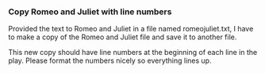 ### Copy Romeo and Juliet with line numbers

Provided the text to Romeo and Juliet in a file named romeojuliet.txt, I have to make a copy of the Romeo and Juliet file and save it to another file. <br>

This new copy should have line numbers at the beginning of each line in the play. Please format the numbers nicely so everything lines up.


